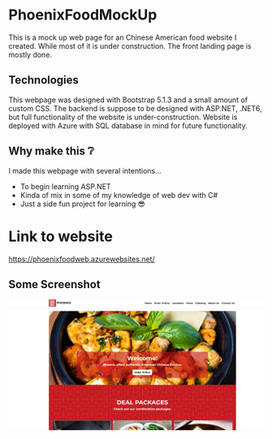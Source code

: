 # PhoenixFoodMockUp
This is a mock up web page for an Chinese American food website I created. While most of it is under construction. The front landing page is mostly done.

## Technologies
This webpage was designed with Bootstrap 5.1.3 and a small amount of custom CSS. The backend is suppose to be designed with ASP.NET, .NET6, but
full functionality of the website is under-construction. Website is deployed with Azure with SQL database in mind for future functionality.

## Why make this ❔
I made this webpage with several intentions...
 - To begin learning ASP.NET
 - Kinda of mix in some of my knowledge of web dev with C#
 - Just a side fun project for learning 😎
 
 # Link to website
 
 https://phoenixfoodweb.azurewebsites.net/
 
 ## Some Screenshot
 
 ![Alt text](screenshots/phoenixlanding.PNG?raw=true "Optional Title")
